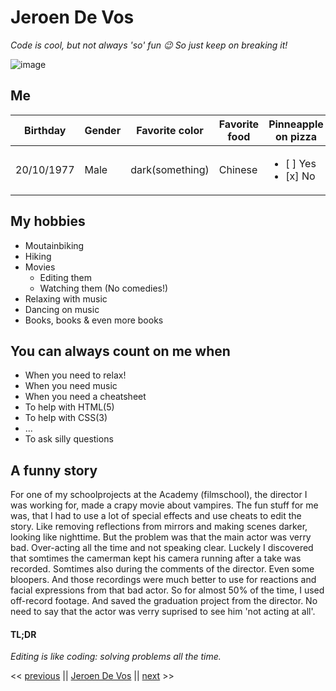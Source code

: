 # Jeroen De Vos #

*Code is cool, but not always 'so' fun :wink: So just keep on breaking it!*

![image](https://avatars2.githubusercontent.com/u/52388459?s=400&u=9ae31ca3c18be9d89d)

## Me ##


|   Birthday   |   Gender   |   Favorite color   |   Favorite food   |   Pinneapple on pizza   |
| --------- | ---------- | -------- | -------- | --------- |
|   20/10/1977 |   Male |   dark(something) |   Chinese |   <ul><li>[ ] Yes</li><li>[x] No</li></ul>   |

## My hobbies ##

* Moutainbiking
* Hiking
* Movies
    * Editing them
    * Watching them (No comedies!)
* Relaxing with music
* Dancing on music
* Books, books & even more books

## You can always count on me when ##

- When you need to relax!
- When you need music
- When you need a cheatsheet
- To help with HTML(5)
- To help with CSS(3)
- ...
- To ask silly questions

## A funny story ##

For one of my schoolprojects at the Academy (filmschool), the director I was working for, made a crapy movie about vampires.
The fun stuff for me was, that I had to use a lot of special effects and use cheats to edit the story. Like removing reflections from mirrors and making scenes darker, looking like nighttime.
But the problem was that the main actor was verry bad. Over-acting all the time and not speaking clear. Luckely I discovered that somtimes the camerman kept his camera running after a take was recorded. Somtimes also during the comments of the director. Even some bloopers. And those recordings were much better to use for reactions and facial expressions from that bad actor. So for almost 50% of the time, I used off-record footage. And saved the graduation project from the director.
No need to say that the actor was verry suprised to see him 'not acting at all'.


#### TL;DR #####

*Editing is like coding: solving problems all the time.*

<< [previous](https://github.com/infocoms/challenge-markdown#kevin-comyn) || [Jeroen De Vos](#) || [next](https://github.com/KevinDom-dev/Challenge-Markdown/blob/master/Kevin%20D%20Markdown.md) >>

